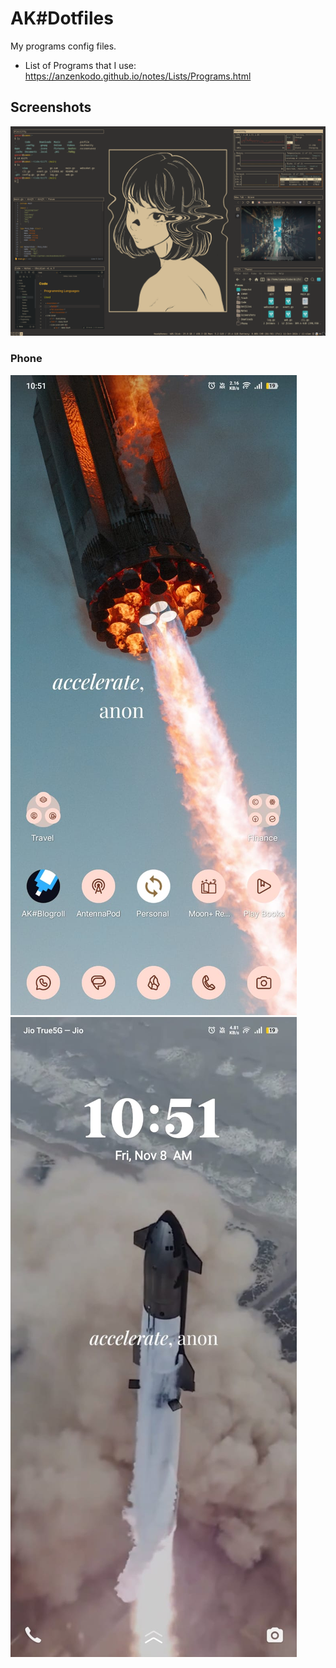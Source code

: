 # AK#Dotfiles

My programs config files.

- List of Programs that I use: https://anzenkodo.github.io/notes/Lists/Programs.html

## Screenshots

![Desktop Homescreen Screenshots](./Screenshots/Desktop-Homescreen.png)

### Phone

![Phone Homescreen Screenshot](./Screenshots/Phone-Homescreen.jpeg)
![Phone Lockscreen Screenshot](./Screenshots/Phone-Lockscreen.jpeg)

